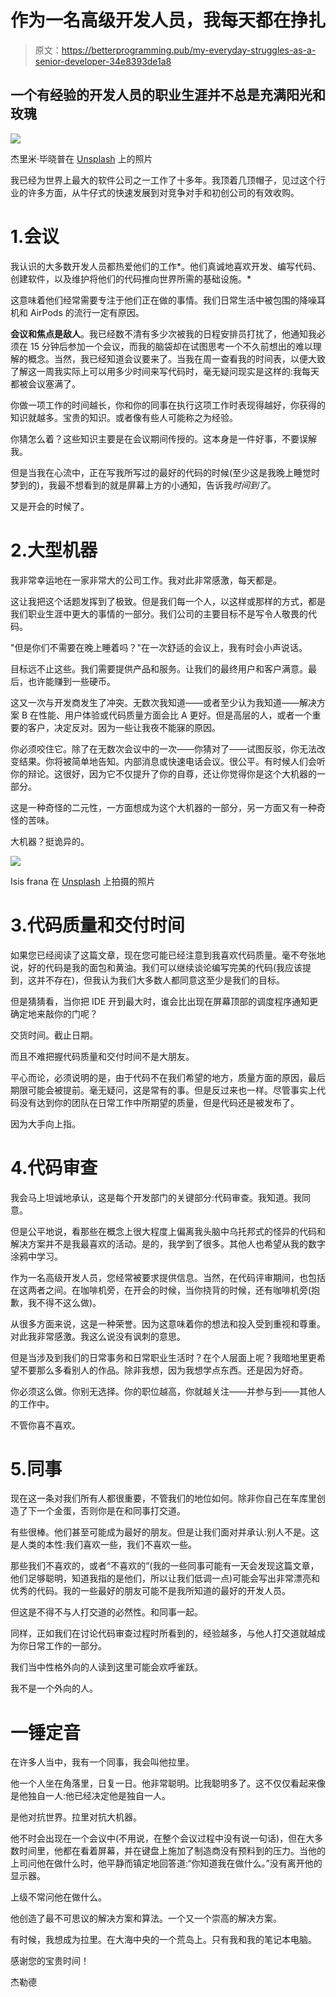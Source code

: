 # 作为一名高级开发人员，我每天都在挣扎

> 原文：<https://betterprogramming.pub/my-everyday-struggles-as-a-senior-developer-34e8393de1a8>

## 一个有经验的开发人员的职业生涯并不总是充满阳光和玫瑰

![](img/845f3fee90ead9cd0cc250d97f3adb5f.png)

杰里米·毕晓普在 [Unsplash](https://unsplash.com?utm_source=medium&utm_medium=referral) 上的照片

我已经为世界上最大的软件公司之一工作了十多年。我顶着几顶帽子，见过这个行业的许多方面，从牛仔式的快速发展到对竞争对手和初创公司的有效收购。

# 1.会议

我认识的大多数开发人员都热爱他们的工作*。他们真诚地喜欢开发、编写代码、创建软件，以及维护将他们的代码推向世界所需的基础设施。*

这意味着他们经常需要专注于他们正在做的事情。我们日常生活中被包围的降噪耳机和 AirPods 的流行一定有原因。

**会议和焦点是敌人**。我已经数不清有多少次被我的日程安排员打扰了，他通知我必须在 15 分钟后参加一个会议，而我的脑袋却在试图思考一个不久前想出的难以理解的概念。当然，我已经知道会议要来了。当我在周一查看我的时间表，以便大致了解这一周我实际上可以用多少时间来写代码时，毫无疑问现实是这样的:我每天都被会议塞满了。

你做一项工作的时间越长，你和你的同事在执行这项工作时表现得越好，你获得的知识就越多。宝贵的知识。或者像有些人可能称之为经验。

你猜怎么着？这些知识主要是在会议期间传授的。这本身是一件好事，不要误解我。

但是当我在心流中，正在写我所写过的最好的代码的时候(至少这是我晚上睡觉时梦到的)，我最不想看到的就是屏幕上方的小通知，告诉我*时间到了*。

又是开会的时候了。

# 2.大型机器

我非常幸运地在一家非常大的公司工作。我对此非常感激，每天都是。

这让我把这个话题发挥到了极致。但是我们每一个人，以这样或那样的方式，都是我们职业生涯中更大的事情的一部分。我们公司的主要目标不是写令人敬畏的代码。

"但是你们不需要在晚上睡着吗？"在一次舒适的会议上，我有时会小声说话。

目标远不止这些。我们需要提供产品和服务。让我们的最终用户和客户满意。最后，也许能赚到一些硬币。

这又一次与开发商发生了冲突。无数次我知道——或者至少认为我知道——解决方案 B 在性能、用户体验或代码质量方面会比 A 更好。但是高层的人，或者一个重要的客户，决定反对。因为一些让我夜不能寐的原因。

你必须咬住它。除了在无数次会议中的一次——你猜对了——试图反驳，你无法改变结果。你将被简单地告知。内部消息或快速电话会议。很公平。有时候人们会听你的辩论。这很好，因为它不仅提升了你的自尊，还让你觉得你是这个大机器的一部分。

这是一种奇怪的二元性，一方面想成为这个大机器的一部分，另一方面又有一种奇怪的苦味。

大机器？挺诡异的。

![](img/953bf22492579b67985a656f19bed650.png)

Isis frana 在 [Unsplash](https://unsplash.com?utm_source=medium&utm_medium=referral) 上拍摄的照片

# 3.代码质量和交付时间

如果您已经阅读了这篇文章，现在您可能已经注意到我喜欢代码质量。毫不夸张地说，好的代码是我的面包和黄油。我们可以继续谈论编写完美的代码(我应该提到，这并不存在)，但我认为我们大多数人都同意这至少是我们的目标。

但是猜猜看，当你把 IDE 开到最大时，谁会比出现在屏幕顶部的调度程序通知更确定地来敲你的门呢？

交货时间。截止日期。

而且不难把握代码质量和交付时间不是大朋友。

平心而论，必须说明的是，由于代码不在我们希望的地方，质量方面的原因，最后期限可能会被提前。毫无疑问，这是常有的事。但是反过来也一样。尽管事实上代码没有达到你的团队在日常工作中所期望的质量，但是代码还是被发布了。

因为大手向上指。

# 4.代码审查

我会马上坦诚地承认，这是每个开发部门的关键部分:代码审查。我知道。我同意。

但是公平地说，看那些在概念上很大程度上偏离我头脑中乌托邦式的怪异的代码和解决方案并不是我最喜欢的活动。是的，我学到了很多。其他人也希望从我的数字涂鸦中学习。

作为一名高级开发人员，您经常被要求提供信息。当然，在代码评审期间，也包括在这两者之间。在咖啡机旁，在开会的时候，当你挠背的时候，还有咖啡机旁(抱歉，我不得不这么做)。

从很多方面来说，这是一种荣誉。因为这意味着你的想法和投入受到重视和尊重。对此我非常感激。我这么说没有讽刺的意思。

但是当涉及到我们的日常事务和日常职业生活时？在个人层面上呢？我暗地里更希望不要那么多看别人的作品。除非我想，因为我想学点东西。还是因为好奇。

你必须这么做。你别无选择。你的职位越高，你就越关注——并参与到——其他人的工作中。

不管你喜不喜欢。

# 5.同事

现在这一条对我们所有人都很重要，不管我们的地位如何。除非你自己在车库里创造了下一个金蛋，否则你是在和同事打交道。

有些很棒。他们甚至可能成为最好的朋友。但是让我们面对并承认:别人不是。这是人类的本性:我们喜欢一些，我们不喜欢一些。

那些我们不喜欢的，或者“不喜欢的”(我的一些同事可能有一天会发现这篇文章，他们足够聪明，知道我指的是他们，所以让我们低调一点)可能会写出非常漂亮和优秀的代码。我的一些最好的朋友可能不是我所知道的最好的开发人员。

但这是不得不与人打交道的必然性。和同事一起。

同样，正如我们在讨论代码审查过程时所看到的，经验越多，与他人打交道就越成为你日常工作的一部分。

我们当中性格外向的人读到这里可能会欢呼雀跃。

我不是一个外向的人。

# 一锤定音

在许多人当中，我有一个同事，我会叫他拉里。

他一个人坐在角落里，日复一日。他非常聪明。比我聪明多了。这不仅仅看起来像是他独自一人:他已经决定他是独自一人。

是他对抗世界。拉里对抗大机器。

他不时会出现在一个会议中(不用说，在整个会议过程中没有说一句话)，但在大多数时间里，他都在看着屏幕，并在键盘上施加了制造商没有预料到的压力。当他的上司问他在做什么时，他平静而镇定地回答道:“你知道我在做什么。”没有离开他的显示器。

上级不常问他在做什么。

他创造了最不可思议的解决方案和算法。一个又一个崇高的解决方案。

有时候，我想成为拉里。在大海中央的一个荒岛上。只有我和我的笔记本电脑。

感谢您的宝贵时间！

杰勒德